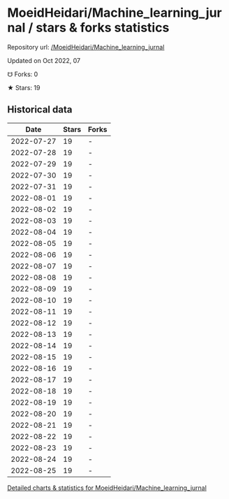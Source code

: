 # MoeidHeidari/Machine_learning_jurnal / stars & forks statistics

Repository url: [/MoeidHeidari/Machine_learning_jurnal](https://github.com/MoeidHeidari/Machine_learning_jurnal)

Updated on Oct 2022, 07

☋ Forks: 0

★ Stars: 19

## Historical data
| Date | Stars | Forks |
|------|-------|-------|
| 2022-07-27 | 19 | - | 
| 2022-07-28 | 19 | - | 
| 2022-07-29 | 19 | - | 
| 2022-07-30 | 19 | - | 
| 2022-07-31 | 19 | - | 
| 2022-08-01 | 19 | - | 
| 2022-08-02 | 19 | - | 
| 2022-08-03 | 19 | - | 
| 2022-08-04 | 19 | - | 
| 2022-08-05 | 19 | - | 
| 2022-08-06 | 19 | - | 
| 2022-08-07 | 19 | - | 
| 2022-08-08 | 19 | - | 
| 2022-08-09 | 19 | - | 
| 2022-08-10 | 19 | - | 
| 2022-08-11 | 19 | - | 
| 2022-08-12 | 19 | - | 
| 2022-08-13 | 19 | - | 
| 2022-08-14 | 19 | - | 
| 2022-08-15 | 19 | - | 
| 2022-08-16 | 19 | - | 
| 2022-08-17 | 19 | - | 
| 2022-08-18 | 19 | - | 
| 2022-08-19 | 19 | - | 
| 2022-08-20 | 19 | - | 
| 2022-08-21 | 19 | - | 
| 2022-08-22 | 19 | - | 
| 2022-08-23 | 19 | - | 
| 2022-08-24 | 19 | - | 
| 2022-08-25 | 19 | - | 


[Detailed charts & statistics for MoeidHeidari/Machine_learning_jurnal](https://reviewgithub.com/rep/MoeidHeidari/Machine_learning_jurnal)
